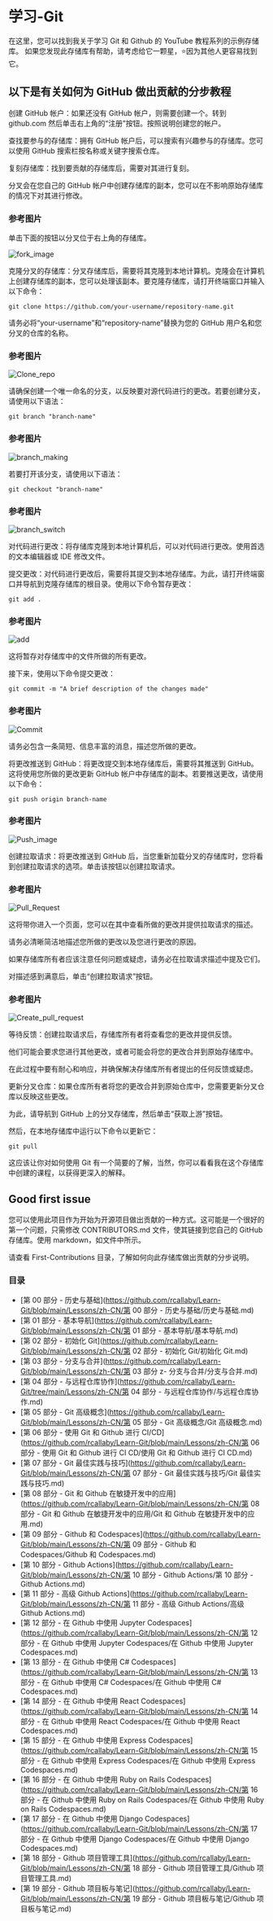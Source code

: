 # 学习-Git
在这里，您可以找到我关于学习 Git 和 Github 的 YouTube 教程系列的示例存储库。 如果您发现此存储库有帮助，请考虑给它一颗星，⭐因为其他人更容易找到它。

## 以下是有关如何为 GitHub 做出贡献的分步教程
创建 GitHub 帐户：如果还没有 GitHub 帐户，则需要创建一个。转到 github.com 然后单击右上角的“注册”按钮。按照说明创建您的帐户。

查找要参与的存储库：拥有 GitHub 帐户后，可以搜索有兴趣参与的存储库。您可以使用 GitHub 搜索栏按名称或关键字搜索仓库。

复刻存储库：找到要贡献的存储库后，需要对其进行复刻。

分叉会在您自己的 GitHub 帐户中创建存储库的副本，您可以在不影响原始存储库的情况下对其进行修改。

### 参考图片
单击下面的按钮以分叉位于右上角的存储库。

![fork_image](./images/Readme_images/fork.png)



克隆分叉的存储库：分叉存储库后，需要将其克隆到本地计算机。克隆会在计算机上创建存储库的副本，您可以处理该副本。要克隆存储库，请打开终端窗口并输入以下命令：

```
git clone https://github.com/your-username/repository-name.git
```
请务必将“your-username”和“repository-name”替换为您的 GitHub 用户名和您分叉的仓库的名称。

### 参考图片
![Clone_repo](./images/Readme_images/Clone.png)


请确保创建一个唯一命名的分支，以反映要对源代码进行的更改。若要创建分支，请使用以下语法：
```
git branch "branch-name"
```
### 参考图片
![branch_making](./images/Readme_images/Branch_making.png)


若要打开该分支，请使用以下语法：
```
git checkout "branch-name"
```
### 参考图片

![branch_switch](./images/Readme_images/branch_switch.png)


对代码进行更改：将存储库克隆到本地计算机后，可以对代码进行更改。使用首选的文本编辑器或 IDE 修改文件。

提交更改：对代码进行更改后，需要将其提交到本地存储库。为此，请打开终端窗口并导航到克隆存储库的根目录。使用以下命令暂存更改：

```
git add .
```

### 参考图片
![add](./images/Readme_images/add.png)

这将暂存对存储库中的文件所做的所有更改。

接下来，使用以下命令提交更改：

```
git commit -m "A brief description of the changes made"
```

### 参考图片
![Commit](./images/Readme_images/commit.png)

请务必包含一条简短、信息丰富的消息，描述您所做的更改。

将更改推送到 GitHub：将更改提交到本地存储库后，需要将其推送到 GitHub。这将使用您所做的更改更新 GitHub 帐户中存储库的副本。若要推送更改，请使用以下命令：

```
git push origin branch-name
```

### 参考图片

![Push_image](./images/Readme_images/push.png)


创建拉取请求：将更改推送到 GitHub 后，当您重新加载分叉的存储库时，您将看到创建拉取请求的选项。单击该按钮以创建拉取请求。

### 参考图片
![Pull_Request](./images/Readme_images/pull%20request.png)


这将带你进入一个页面，您可以在其中查看所做的更改并提供拉取请求的描述。

请务必清晰简洁地描述您所做的更改以及您进行更改的原因。

如果存储库所有者应该注意任何问题或疑虑，请务必在拉取请求描述中提及它们。

对描述感到满意后，单击“创建拉取请求”按钮。

### 参考图片
![Create_pull_request](./images/Readme_images/Create_pull_request.png)

等待反馈：创建拉取请求后，存储库所有者将查看您的更改并提供反馈。

他们可能会要求您进行其他更改，或者可能会将您的更改合并到原始存储库中。

在此过程中要有耐心和响应，并确保解决存储库所有者提出的任何反馈或疑虑。

更新分叉仓库：如果仓库所有者将您的更改合并到原始仓库中，您需要更新分叉仓库以反映这些更改。

为此，请导航到 GitHub 上的分叉存储库，然后单击“获取上游”按钮。

然后，在本地存储库中运行以下命令以更新它：

```
git pull
```

这应该让你对如何使用 Git 有一个简要的了解，当然，你可以看看我在这个存储库中创建的课程，以获得更深入的解释。

## Good first issue

您可以使用此项目作为开始为开源项目做出贡献的一种方式。这可能是一个很好的第一个问题，只需修改 CONTRIBUTORS.md 文件，使其链接到您自己的 GitHub 存储库。使用 markdown，如文件中所示。

请查看 First-Contributions 目录，了解如何向此存储库做出贡献的分步说明。

### 目录

- [第 00 部分 - 历史与基础](https://github.com/rcallaby/Learn-Git/blob/main/Lessons/zh-CN/第 00 部分 - 历史与基础/历史与基础.md)
- [第 01 部分 - 基本导航](https://github.com/rcallaby/Learn-Git/blob/main/Lessons/zh-CN/第 01 部分 - 基本导航/基本导航.md)
- [第 02 部分 - 初始化 Git](https://github.com/rcallaby/Learn-Git/blob/main/Lessons/zh-CN/第 02 部分 - 初始化 Git/初始化 Git.md)
- [第 03 部分 - 分支与合并](https://github.com/rcallaby/Learn-Git/blob/main/Lessons/zh-CN/第 03 部分 z- 分支与合并/分支与合并.md)
- [第 04 部分 - 与远程仓库协作](https://github.com/rcallaby/Learn-Git/tree/main/Lessons/zh-CN/第 04 部分 - 与远程仓库协作/与远程仓库协作.md)
- [第 05 部分 - Git 高级概念](https://github.com/rcallaby/Learn-Git/blob/main/Lessons/zh-CN/第 05 部分 - Git 高级概念/Git 高级概念.md)
- [第 06 部分 - 使用 Git 和 Github 进行 CI/CD](https://github.com/rcallaby/Learn-Git/blob/main/Lessons/zh-CN/第 06 部分 - 使用 Git 和 Github 进行 CI CD/使用 Git 和 Github 进行 CI CD.md)
- [第 07 部分 - Git 最佳实践与技巧](https://github.com/rcallaby/Learn-Git/blob/main/Lessons/zh-CN/第 07 部分 - Git 最佳实践与技巧/Git 最佳实践与技巧.md)
- [第 08 部分 - Git 和 Github 在敏捷开发中的应用](https://github.com/rcallaby/Learn-Git/blob/main/Lessons/zh-CN/第 08 部分 - Git 和 Github 在敏捷开发中的应用/Git 和 Github 在敏捷开发中的应用.md)
- [第 09 部分 - Github 和 Codespaces](https://github.com/rcallaby/Learn-Git/blob/main/Lessons/zh-CN/第 09 部分 - Github 和 Codespaces/Github 和 Codespaces.md)
- [第 10 部分 - Github Actions](https://github.com/rcallaby/Learn-Git/blob/main/Lessons/zh-CN/第 10 部分 - Github Actions/第 10 部分 - Github Actions.md)
- [第 11 部分 - 高级 Github Actions](https://github.com/rcallaby/Learn-Git/blob/main/Lessons/zh-CN/第 11 部分 - 高级 Github Actions/高级 Github Actions.md)
- [第 12 部分 - 在 Github 中使用 Jupyter Codespaces](https://github.com/rcallaby/Learn-Git/blob/main/Lessons/zh-CN/第 12 部分 - 在 Github 中使用 Jupyter Codespaces/在 Github 中使用 Jupyter Codespaces.md)
- [第 13 部分 - 在 Github 中使用 C# Codespaces](https://github.com/rcallaby/Learn-Git/blob/main/Lessons/zh-CN/第 13 部分 - 在 Github 中使用 C# Codespaces/在 Github 中使用 C# Codespaces.md)
- [第 14 部分 - 在 Github 中使用 React Codespaces](https://github.com/rcallaby/Learn-Git/blob/main/Lessons/zh-CN/第 14 部分 - 在 Github 中使用 React Codespaces/在 Github 中使用 React Codespaces.md)
- [第 15 部分 - 在 Github 中使用 Express Codespaces](https://github.com/rcallaby/Learn-Git/blob/main/Lessons/zh-CN/第 15 部分 - 在 Github 中使用 Express Codespaces/在 Github 中使用 Express Codespaces.md)
- [第 16 部分 - 在 Github 中使用 Ruby on Rails Codespaces](https://github.com/rcallaby/Learn-Git/blob/main/Lessons/zh-CN/第 16 部分 - 在 Github 中使用 Ruby on Rails Codespaces/在 Github 中使用 Ruby on Rails Codespaces.md)
- [第 17 部分 - 在 Github 中使用 Django Codespaces](https://github.com/rcallaby/Learn-Git/blob/main/Lessons/zh-CN/第 17 部分 - 在 Github 中使用 Django Codespaces/在 Github 中使用 Django Codespaces.md)
- [第 18 部分 - Github 项目管理工具](https://github.com/rcallaby/Learn-Git/blob/main/Lessons/zh-CN/第 18 部分 - Github 项目管理工具/Github 项目管理工具.md)
- [第 19 部分 - Github 项目板与笔记](https://github.com/rcallaby/Learn-Git/blob/main/Lessons/zh-CN/第 19 部分 - Github 项目板与笔记/Github 项目板与笔记.md)
